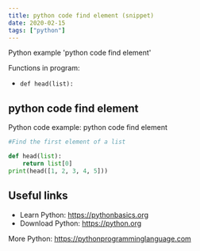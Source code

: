 ```yaml
---
title: python code find element (snippet)
date: 2020-02-15
tags: ["python"]
---
```

Python example 'python code find element'

Functions in program: 
* `def head(list):`

## python code find element

Python code example: python code find element

```python
#Find the first element of a list

def head(list):
    return list[0]
print(head([1, 2, 3, 4, 5]))


```

## Useful links

- Learn Python: https://pythonbasics.org
- Download Python: https://python.org

More Python: https://pythonprogramminglanguage.com
